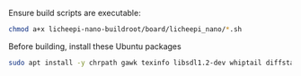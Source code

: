 Ensure build scripts are executable:
```sh
chmod a+x licheepi-nano-buildroot/board/licheepi_nano/*.sh
```
Before building, install these Ubuntu packages
```sh
sudo apt install -y chrpath gawk texinfo libsdl1.2-dev whiptail diffstat cpio libssl-dev swig fakeroot devscripts python3-dev python3-distutils
```
